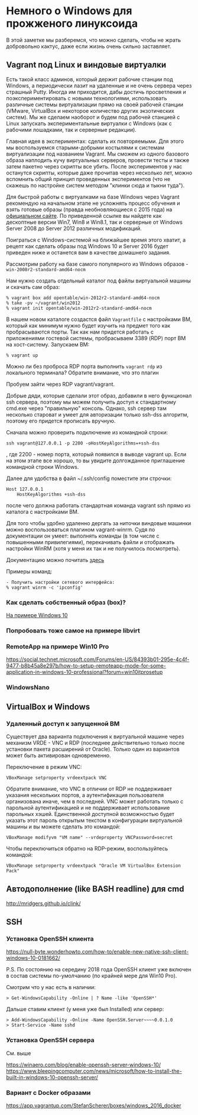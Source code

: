 # Немного о Windows для прожженого линуксоида

В этой заметке мы разберемся, что можно сделать, чтобы не жрать добровольно
кактус, даже если жизнь очень сильно заставляет.

## Vagrant под Linux и виндовые виртуалки

Есть такой класс админов, который держит рабочие станции под Windows, а
периодически лазит на удаленные и не очень сервера через страшный Putty. Иногда
им приходится, дабы достичь просветления и поэкспериментировать с новыми
технологиями, использовать различные системы виртуализации прямо на своей
рабочей станции (VMware, VirtualBox и некоторое количество других экзотических
систем). Мы же сделаем наоборот и будем под рабочей станцией с Linux запускать
экспериментальные виртуалки с Windows (как с рабочими лошадками, так и серверные
редакции).

Главная идея в экспериментах: сделать их повторяемыми. Для этого мы
воспользуемся старыми-добрыми костылями к системам виртуализации под названием
Vagrant. Мы сможем из одного базового образа наплодить кучу виртуальных
серверов, провести тесты и также затем пакетно через скрипты все убить. После
экспериментов у нас останутся скрипты, которые даже прочитав через несколько
лет, можно вспомнить общий принцип проведенных экспериментов (что не скажешь по
настройке систем методом "клинки сюда и тыкни туда").

Для быстрой работы с виртуалками на базе Windows через Vagrant рекомендую на
начальном этапе не усложнять процесс обучения и взять готовые образы (правда
необновляющиеся с 2015 года) на [официальном сайте](https://app.vagrantup.com/opentable). 
По приведенной ссылке вы найдете как дескоптные версии Win7, Win8 и Win8.1, так
и серверные от Windows Server 2008 до Server 2012 различных модификаций.

Поиграться с Windows-системой на ближайшее время этого хватит, а рецепт как
сделать образы под Windows 10 и Server 2016 будет приведен ниже и останется вам
в качестве домашнего задания.

Рассмотрим работу на базе самого популярного из Windows образов - `win-2008r2-standard-amd64-nocm`

Нам нужно создать отдельный каталог под файлы виртуальной машины и скачать сам
образ:

```
% vagrant box add opentable/win-2012r2-standard-amd64-nocm
% take -pv ~/vagrant/win2012
% vagrant init opentable/win-2012r2-standard-amd64-nocm
```

В нашем новом каталоге создастся файл `Vagrantfile` с настройками ВМ, который как
минимум нужно будет изучить на предмет того как пробрасываются порты. Так как
нам придется работать с приложениями гостевой системы, пробрасываем 3389 (RDP)
порт ВМ на хост-систему. Запускаем ВМ:

```
% vagrant up
```

Можно ли без проброса RDP порта выполнить `vagrant rdp` из локального терминала?
Обратите внимание, что это плагин

Пробуем зайти через RDP vagrant/vagrant.

Добрые дяди, которые сделали этот образ, добавили в него функционал ssh сервера,
поэтому мы можем получить доступ к стандартному cmd.exe через "правильную"
консоль. Однако, ssh сервер там несколько староват и умеет для авторизации
только ssh-dss алгоритм, поэтому его придется прописать вручную.

Сначала можно проверить подключение из командной строки:

```
ssh vagrant@127.0.0.1 -p 2200 -oHostKeyAlgorithms=+ssh-dss
```

, где 2200 - номер порта, который появился в выводе vagrant up. Если на этом
этапе все хорошо, то вы увидите долгожданное приглашение командной строки
Windows.

Далее для удобства в файл ~/.ssh/config поместите эти строчки:

```
Host 127.0.0.1
	HostKeyAlgorithms +ssh-dss
```

после чего должна работать стандартная команда vagrant ssh прямо из каталога с
настройками ВМ.

Для того чтобы удобно удаленно дергать за ниточки виндовые машинки можно
воспользоваться плагином vagrant-winrm. Судя по документации он умеет: выполнять
команды (в том числе с повышенными привилегиями), перекачивать файли и
отображать настройки WinRM (хотя у меня их так и не получилось посмотреть).

Документацию можно почитать [здесь](https://github.com/criteo/vagrant-winrm)

Примеры команд:

```
- Получить настройки сетевого интерфейса:
% vagrant winrm -c 'ipconfig'

```

### Как сделать собственный образ (box)?

[На примере Windows 10](http://huestones.co.uk/node/305)

### Попробовать тоже самое на примере libvirt

### RemoteApp на примере Win10 Pro

https://social.technet.microsoft.com/Forums/en-US/84393b01-295e-4c4f-9477-b8b45a8e297b/how-to-setup-remoteapp-mode-for-some-application-in-windows-10-professional?forum=win10itprosetup

### WindowsNano

## VirtualBox и Windows

### Удаленный доступ к запущенной ВМ

Существует два варианта подключения к виртуальной машине через механизм VRDE -
VNC и RDP (последнее действительно только после установки пакета расширений от
Oracle). Только один из вариантов может быть активирован одновременно.

Переключение в режим VNC:

```
VBoxManage setproperty vrdeextpack VNC
```

Обратите внимание, что VNC в отличии от RDP не поддерживает указания нескольких
портов, а аутентификация пользователя организована иначе, чем в последней. VNC
может работать только с парольной аутентификацией и не поддерживает
использование парольных хэшей. Единственной доступной возможностью будет указать
этот пароль открытым текстом в конфигурации виртуальной машины и вы можете
сделать это командой:

```
VBoxManage modifyvm "VM name" --vrdeproperty VNCPassword=secret
```

Чтобы переключиться обратно на RDP-режим, воспользуйтесь командой:

```
VBoxManage setproperty vrdeextpack "Oracle VM VirtualBox Extension Pack"
```

## Автодополнение (like BASH readline) для cmd

http://mridgers.github.io/clink/

## SSH

### Установка OpenSSH клиента

https://null-byte.wonderhowto.com/how-to/enable-new-native-ssh-client-windows-10-0181662/

P.S. По состоянию на середину 2018 года OpenSSH клиент уже включен в состав
системы по-умолчанию (по крайней мере для Win10 Pro).

Смотрим что у нас есть в наличии:

```
> Get-WindowsCapability -Online | ? Name -like 'OpenSSH*'
```

Дальше ставим клиент (у меня уже был Installed) или сервер:

```
> Add-WindowsCapability -Online -Name OpenSSH.Server~~~~0.0.1.0
> Start-Service -Name sshd
```

### Установка OpenSSH сервера

См. выше

https://winaero.com/blog/enable-openssh-server-windows-10/
https://www.bleepingcomputer.com/news/microsoft/how-to-install-the-built-in-windows-10-openssh-server/

### Вариант с Docker образами

https://app.vagrantup.com/StefanScherer/boxes/windows_2016_docker

